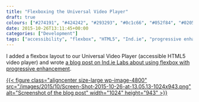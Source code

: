 ```yaml
---
title: "Flexboxing the Universal Video Player"
draft: true
colours: ["#274191", "#424242", "#293293", "#0c1c66", "#052f84", "#020544", "#0a4899"]
date: 2015-10-26T13:11:45+00:00
categories: ["Development"]
tags: ["accessibility", "flexbox", "HTML5", "Ind.ie", "progressive enhancement", "video"]
---
```


I added a flexbox layout to our Universal Video Player (accessible HTML5 video player) and wrote [a blog post on Ind.ie Labs about using flexbox with progressive enhancement](https://ind.ie/labs/blog/video-player-flexbox/).

[{{< figure class="aligncenter size-large wp-image-4800" src="/images/2015/10/Screen-Shot-2015-10-26-at-13.05.13-1024x943.png" alt="Screenshot of the blog post" width="1024" height="943" >}}](https://ind.ie/labs/blog/video-player-flexbox/)




